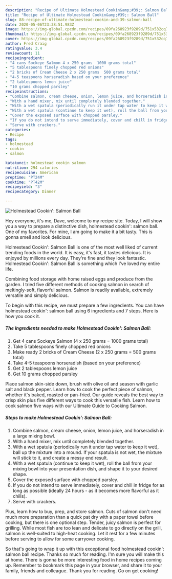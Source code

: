 ```yaml
---
description: "Recipe of Ultimate Holmestead Cookin&amp;#39;: Salmon Ball"
title: "Recipe of Ultimate Holmestead Cookin&amp;#39;: Salmon Ball"
slug: 88-recipe-of-ultimate-holmestead-cookin-and-39-salmon-ball
date: 2020-05-06T23:38:51.983Z
image: https://img-global.cpcdn.com/recipes/09fa268923f9289d/751x532cq70/holmestead-cookin-salmon-ball-recipe-main-photo.jpg
thumbnail: https://img-global.cpcdn.com/recipes/09fa268923f9289d/751x532cq70/holmestead-cookin-salmon-ball-recipe-main-photo.jpg
cover: https://img-global.cpcdn.com/recipes/09fa268923f9289d/751x532cq70/holmestead-cookin-salmon-ball-recipe-main-photo.jpg
author: Fred Craig
ratingvalue: 3.4
reviewcount: 11
recipeingredient:
- "4 cans Sockeye Salmon 4 x 250 grams  1000 grams total"
- "5 tablespoons finely chopped red onions"
- "2 bricks of Cream Cheese 2 x 250 grams  500 grams total"
- "4-5 teaspoons horseradish based on your preference"
- "2 tablespoons lemon juice"
- "10 grams chopped parsley"
recipeinstructions:
- "Combine salmon, cream cheese, onion, lemon juice, and horseradish in a large mixing bowl."
- "With a hand mixer, mix until completely blended together."
- "With a wet spatula (periodically run it under tap water to keep it wet), ball up the mixture into a mound. If your spatula is not wet, the mixture will stick to it, and create a messy end result."
- "With a wet spatula (continue to keep it wet), roll the ball from your mixing bowl into your presentation dish, and shape it to your desired shape."
- "Cover the exposed surface with chopped parsley."
- "If you do not intend to serve immediately, cover and chill in fridge for as long as possible (ideally 24 hours - as it becomes more flavorful as it chills)."
- "Serve with crackers."
categories:
- Recipe
tags:
- holmestead
- cookin
- salmon

katakunci: holmestead cookin salmon 
nutrition: 294 calories
recipecuisine: American
preptime: "PT24M"
cooktime: "PT42M"
recipeyield: "3"
recipecategory: Dinner

---
```



![Holmestead Cookin&#39;: Salmon Ball](https://img-global.cpcdn.com/recipes/09fa268923f9289d/751x532cq70/holmestead-cookin-salmon-ball-recipe-main-photo.jpg)

Hey everyone, it's me, Dave, welcome to my recipe site. Today, I will show you a way to prepare a distinctive dish, holmestead cookin&#39;: salmon ball. One of my favorites. For mine, I am going to make it a bit tasty. This is gonna smell and look delicious.

Holmestead Cookin&#39;: Salmon Ball is one of the most well liked of current trending foods in the world. It is easy, it's fast, it tastes delicious. It is enjoyed by millions every day. They're fine and they look fantastic. Holmestead Cookin&#39;: Salmon Ball is something which I've loved my entire life.

Combining food storage with home raised eggs and produce from the garden. I tried five different methods of cooking salmon in search of meltingly-soft, flavorful salmon. Salmon is readily available, extremely versatile and simply delicious.


To begin with this recipe, we must prepare a few ingredients. You can have holmestead cookin&#39;: salmon ball using 6 ingredients and 7 steps. Here is how you cook it.

<!--inarticleads1-->

##### The ingredients needed to make Holmestead Cookin&#39;: Salmon Ball:

1. Get 4 cans Sockeye Salmon (4 x 250 grams = 1000 grams total)
1. Take 5 tablespoons finely chopped red onions
1. Make ready 2 bricks of Cream Cheese (2 x 250 grams = 500 grams total)
1. Take 4-5 teaspoons horseradish (based on your preference)
1. Get 2 tablespoons lemon juice
1. Get 10 grams chopped parsley


Place salmon skin-side down, brush with olive oil and season with garlic salt and black pepper. Learn how to cook the perfect piece of salmon, whether it&#39;s baked, roasted or pan-fried. Our guide reveals the best way to crisp skin plus five different ways to cook this versatile fish. Learn how to cook salmon five ways with our Ultimate Guide to Cooking Salmon. 

<!--inarticleads2-->

##### Steps to make Holmestead Cookin&#39;: Salmon Ball:

1. Combine salmon, cream cheese, onion, lemon juice, and horseradish in a large mixing bowl.
1. With a hand mixer, mix until completely blended together.
1. With a wet spatula (periodically run it under tap water to keep it wet), ball up the mixture into a mound. If your spatula is not wet, the mixture will stick to it, and create a messy end result.
1. With a wet spatula (continue to keep it wet), roll the ball from your mixing bowl into your presentation dish, and shape it to your desired shape.
1. Cover the exposed surface with chopped parsley.
1. If you do not intend to serve immediately, cover and chill in fridge for as long as possible (ideally 24 hours - as it becomes more flavorful as it chills).
1. Serve with crackers.


Plus, learn how to buy, prep, and store salmon. Cuts of salmon don&#39;t need much more preparation than a quick pat dry with a paper towel before cooking, but there is one optional step. Tender, juicy salmon is perfect for grilling. While most fish are too lean and delicate to go directly on the grill, salmon is well-suited to high-heat cooking. Let it rest for a few minutes before serving to allow for some carryover cooking. 

So that's going to wrap it up with this exceptional food holmestead cookin&#39;: salmon ball recipe. Thanks so much for reading. I'm sure you will make this at home. There is gonna be more interesting food in home recipes coming up. Remember to bookmark this page in your browser, and share it to your family, friends and colleague. Thank you for reading. Go on get cooking!
